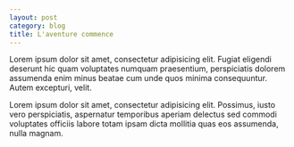 ```yaml
---
layout: post
category: blog
title: L'aventure commence
---
```


Lorem ipsum dolor sit amet, consectetur adipisicing elit. Fugiat eligendi deserunt hic quam voluptates numquam praesentium, perspiciatis dolorem assumenda enim minus beatae cum unde quos minima consequuntur. Autem excepturi, velit.

Lorem ipsum dolor sit amet, consectetur adipisicing elit. Possimus, iusto vero perspiciatis, aspernatur temporibus aperiam delectus sed commodi voluptates officiis labore totam ipsam dicta mollitia quas eos assumenda, nulla magnam.